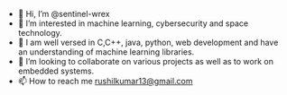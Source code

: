 - 👋 Hi, I’m @sentinel-wrex
- 👀 I’m interested in machine learning, cybersecurity and space technology.
- 🌱 I am well versed in C,C++, java, python, web development and have an understanding of machine learning libraries.
- 💞️ I’m looking to collaborate on various projects as well as to work on embedded systems.
- 📫 How to reach me rushilkumar13@gmail.com

<!---
sentinel-wrex/sentinel-wrex is a ✨ special ✨ repository because its `README.md` (this file) appears on your GitHub profile.
You can click the Preview link to take a look at your changes.
--->
